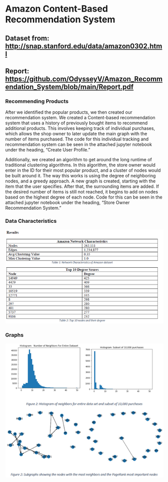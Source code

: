 # Amazon Content-Based Recommendation System

## Dataset from: http://snap.stanford.edu/data/amazon0302.html

## Report: https://github.com/OdysseyV/Amazon_Recommendation_System/blob/main/Report.pdf

### Recommending Products 
After we identified the popular products, we then created our recommendation
system. We created a Content-based recommendation system that uses a history of previously
bought items to recommend additional products. This involves keeping track of individual
purchases, which allows the shop owner to later update the main graph with the number of items
purchased. The code for this individual tracking and recommendation system can be seen in the
attached jupyter notebook under the heading, “Create User Profile.”

Additionally, we created an algorithm to get around the long runtime of traditional
clustering algorithms. In this algorithm, the store owner would enter in the ID for their most
popular product, and a cluster of nodes would be built around it. The way this works is using the degree of neighboring nodes, and a greedy approach. A new graph is created, starting with the
item that the user specifies. After that, the surrounding items are added. If the desired number of
items is still not reached, it begins to add on nodes based on the highest degree of each node.
Code for this can be seen in the attached jupyter notebook under the heading, “Store Owner
Recommendation System.”
### Data Characteristics
![img.png](images/img.png)

### Graphs
![img_1.png](images/img_1.png)
